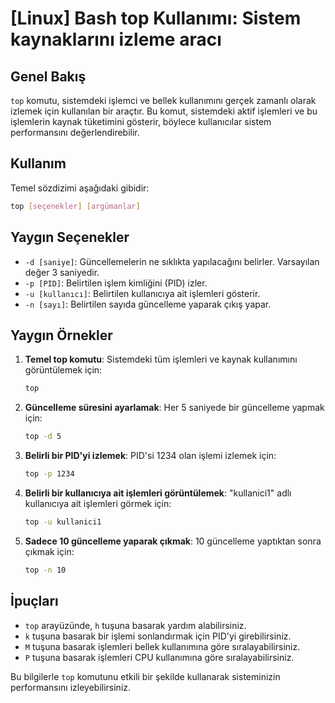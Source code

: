 # [Linux] Bash top Kullanımı: Sistem kaynaklarını izleme aracı

## Genel Bakış
`top` komutu, sistemdeki işlemci ve bellek kullanımını gerçek zamanlı olarak izlemek için kullanılan bir araçtır. Bu komut, sistemdeki aktif işlemleri ve bu işlemlerin kaynak tüketimini gösterir, böylece kullanıcılar sistem performansını değerlendirebilir.

## Kullanım
Temel sözdizimi aşağıdaki gibidir:
```bash
top [seçenekler] [argümanlar]
```

## Yaygın Seçenekler
- `-d [saniye]`: Güncellemelerin ne sıklıkta yapılacağını belirler. Varsayılan değer 3 saniyedir.
- `-p [PID]`: Belirtilen işlem kimliğini (PID) izler.
- `-u [kullanıcı]`: Belirtilen kullanıcıya ait işlemleri gösterir.
- `-n [sayı]`: Belirtilen sayıda güncelleme yaparak çıkış yapar.

## Yaygın Örnekler
1. **Temel top komutu**: Sistemdeki tüm işlemleri ve kaynak kullanımını görüntülemek için:
   ```bash
   top
   ```

2. **Güncelleme süresini ayarlamak**: Her 5 saniyede bir güncelleme yapmak için:
   ```bash
   top -d 5
   ```

3. **Belirli bir PID'yi izlemek**: PID'si 1234 olan işlemi izlemek için:
   ```bash
   top -p 1234
   ```

4. **Belirli bir kullanıcıya ait işlemleri görüntülemek**: "kullanici1" adlı kullanıcıya ait işlemleri görmek için:
   ```bash
   top -u kullanici1
   ```

5. **Sadece 10 güncelleme yaparak çıkmak**: 10 güncelleme yaptıktan sonra çıkmak için:
   ```bash
   top -n 10
   ```

## İpuçları
- `top` arayüzünde, `h` tuşuna basarak yardım alabilirsiniz.
- `k` tuşuna basarak bir işlemi sonlandırmak için PID'yi girebilirsiniz.
- `M` tuşuna basarak işlemleri bellek kullanımına göre sıralayabilirsiniz.
- `P` tuşuna basarak işlemleri CPU kullanımına göre sıralayabilirsiniz.

Bu bilgilerle `top` komutunu etkili bir şekilde kullanarak sisteminizin performansını izleyebilirsiniz.
